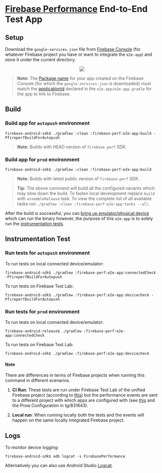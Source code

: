 # [Firebase Performance](https://firebase.google.com/docs/perf-mon/get-started-android) End-to-End Test App

## Setup

Download the `google-services.json` file from [Firebase Console](https://console.firebase.google.com/)
(for whatever Firebase project you have or want to integrate the `e2e-app`) and store it under the
current directory.

<p align="center">
  <img src="https://i.stack.imgur.com/BFmz5.png">
</p>

> **Note:** The [Package name](https://firebase.google.com/docs/android/setup#register-app) for your
> app created on the Firebase Console (for which the `google-services.json` is downloaded) must match
> the [applicationId](https://developer.android.com/studio/build/application-id.html) declared in the
> `e2e-app/e2e-app.gradle` for the app to link to Firebase.

## Build

### Build app for `autopush` environment

```
firebase-android-sdk$ ./gradlew :clean :firebase-perf:e2e-app:build -PfireperfBuildForAutopush
```

> **Note:** Builds with HEAD version of `firebase-perf` SDK.

### Build app for `prod` environment

```
firebase-android-sdk$ ./gradlew :clean :firebase-perf:e2e-app:build
```

> **Note:** Builds with latest public version of `firebase-perf` SDK.

> **Tip:** The above command will build all the configured variants which may slow down the build.
> To fasten local development replace `build` with `assembleRelease` task. To view the complete list
> of all available tasks run `./gradlew :clean :firebase-perf:e2e-app:tasks --all`.

After the build is successful, you can [bring up emulator/physical device](https://developer.android.com/studio/run/emulator)
which can run the binary however, the purpose of this `e2e-app` is to solely run the [instrumentation tests](https://developer.android.com/training/testing/unit-testing/instrumented-unit-tests).

## Instrumentation Test

### Run tests for `autopush` environment

To run tests on local connected device/emulator:

```
firebase-android-sdk$ ./gradlew :firebase-perf:e2e-app:connectedCheck -PfireperfBuildForAutopush
```

To run tests on Firebase Test Lab:

```
firebase-android-sdk$ ./gradlew :firebase-perf:e2e-app:devicecheck -PfireperfBuildForAutopush
```

### Run tests for `prod` environment

To run tests on local connected device/emulator:

```
firebase-android-release$ ./gradlew :firebase-perf:e2e-app:connectedCheck
```

To run tests on Firebase Test Lab:

```
firebase-android-sdk$ ./gradlew :firebase-perf:e2e-app:devicecheck
```

#### Note

There are differences in terms of Firebase projects when running this command in different scenarios.

1. **CI Run**: These tests are run under Firebase Test Lab of the unified Firebase project
   (according to [this](https://github.com/firebase/firebase-android-sdk/blob/master/buildSrc/src/main/java/com/google/firebase/gradle/plugins/ci/device/FirebaseTestServer.java))
   but the performance events are sent to a different project with which apps are configured with
   (see [this](https://github.com/firebase/firebase-android-sdk/blob/master/gradle/googleServices.gradle)
   and the Prow Configuration in tg/831643).

1. **Local run**: When running locally both the tests and the events will happen on the same locally
   integrated Firebase project.

## Logs

To monitor device logging:

```
firebase-android-sdk$ adb logcat -s FirebasePerformance
```

Alternatively you can also use Android Studio [Logcat](https://developer.android.com/studio/debug/am-logcat).
